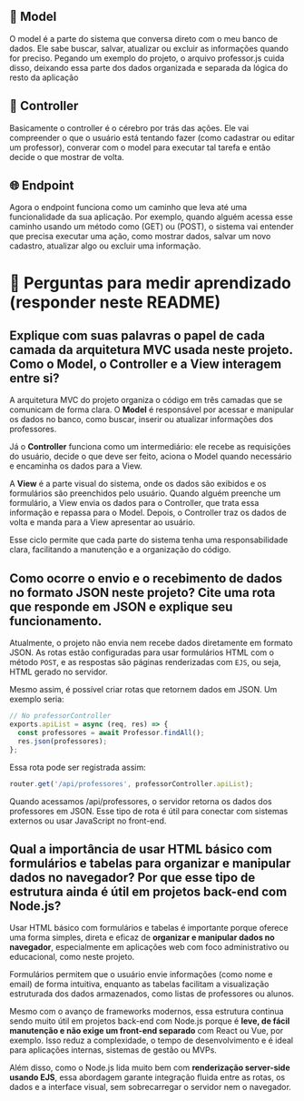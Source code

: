 ## 🧱 Model
O model é a parte do sistema que conversa direto com o meu banco de dados. Ele sabe buscar, salvar, atualizar ou excluir as informações quando for preciso. Pegando um exemplo do projeto, o arquivo professor.js cuida disso, deixando essa parte dos dados organizada e separada da lógica do resto da aplicação

## 🧠 Controller
Basicamente o controller é o cérebro por trás das ações. Ele vai compreender o que o usuário está tentando fazer (como cadastrar ou editar um professor), converar com o model para executar tal tarefa e então decide o que mostrar de volta. 

## 🌐 Endpoint
Agora o endpoint funciona como um caminho que leva até uma funcionalidade da sua aplicação. Por exemplo, quando alguém acessa esse caminho usando um método como (GET) ou (POST), o sistema vai entender que precisa executar uma ação, como mostrar dados, salvar um novo cadastro, atualizar algo ou excluir uma informação.

# 🧠 Perguntas para medir aprendizado (responder neste README)

## Explique com suas palavras o papel de cada camada da arquitetura MVC usada neste projeto. Como o Model, o Controller e a View interagem entre si?

A arquitetura MVC do projeto organiza o código em três camadas que se comunicam de forma clara. O **Model** é responsável por acessar e manipular os dados no banco, como buscar, inserir ou atualizar informações dos professores.

Já o **Controller** funciona como um intermediário: ele recebe as requisições do usuário, decide o que deve ser feito, aciona o Model quando necessário e encaminha os dados para a View.

A **View** é a parte visual do sistema, onde os dados são exibidos e os formulários são preenchidos pelo usuário. Quando alguém preenche um formulário, a View envia os dados para o Controller, que trata essa informação e repassa para o Model. Depois, o Controller traz os dados de volta e manda para a View apresentar ao usuário.

Esse ciclo permite que cada parte do sistema tenha uma responsabilidade clara, facilitando a manutenção e a organização do código.

## Como ocorre o envio e o recebimento de dados no formato JSON neste projeto? Cite uma rota que responde em JSON e explique seu funcionamento.

Atualmente, o projeto não envia nem recebe dados diretamente em formato JSON. As rotas estão configuradas para usar formulários HTML com o método `POST`, e as respostas são páginas renderizadas com `EJS`, ou seja, HTML gerado no servidor.

Mesmo assim, é possível criar rotas que retornem dados em JSON. Um exemplo seria:

```js
// No professorController
exports.apiList = async (req, res) => {
  const professores = await Professor.findAll();
  res.json(professores);
};
```
Essa rota pode ser registrada assim:

```js
router.get('/api/professores', professorController.apiList);
```
Quando acessamos /api/professores, o servidor retorna os dados dos professores em JSON. Esse tipo de rota é útil para conectar com sistemas externos ou usar JavaScript no front-end.

## Qual a importância de usar HTML básico com formulários e tabelas para organizar e manipular dados no navegador? Por que esse tipo de estrutura ainda é útil em projetos back-end com Node.js?

Usar HTML básico com formulários e tabelas é importante porque oferece uma forma simples, direta e eficaz de **organizar e manipular dados no navegador**, especialmente em aplicações web com foco administrativo ou educacional, como neste projeto.

Formulários permitem que o usuário envie informações (como nome e email) de forma intuitiva, enquanto as tabelas facilitam a visualização estruturada dos dados armazenados, como listas de professores ou alunos.

Mesmo com o avanço de frameworks modernos, essa estrutura continua sendo muito útil em projetos back-end com Node.js porque é **leve, de fácil manutenção e não exige um front-end separado** com React ou Vue, por exemplo. Isso reduz a complexidade, o tempo de desenvolvimento e é ideal para aplicações internas, sistemas de gestão ou MVPs.

Além disso, como o Node.js lida muito bem com **renderização server-side usando EJS**, essa abordagem garante integração fluida entre as rotas, os dados e a interface visual, sem sobrecarregar o servidor nem o navegador.


